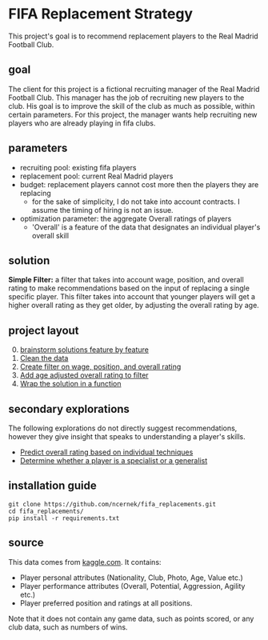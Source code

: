 # FIFA Replacement Strategy
This project's goal is to recommend replacement players to the Real Madrid Football Club.

## goal
The client for this project is a fictional recruiting manager of the Real Madrid Football Club. This manager has the job of recruiting new players to the club. His goal is to improve the skill of the club as much as possible, within certain parameters. For this project, the manager wants help recruiting new players who are already playing in fifa clubs. 

## parameters
* recruiting pool: existing fifa players
* replacement pool: current Real Madrid players
* budget: replacement players cannot cost more then the players they are replacing
    * for the sake of simplicity, I do not take into account contracts. I assume the timing of hiring is not an issue.
* optimization parameter: the aggregate Overall ratings of players
    * 'Overall' is a feature of the data that designates an individual player's overall skill
   
## solution
**Simple Filter:** a filter that takes into account wage, position, and overall rating to make recommendations based on the input of replacing a single specific player. This filter takes into account that younger players will get a higher overall rating as they get older, by adjusting the overall rating by age.

## project layout
0. [brainstorm solutions feature by feature](field_brainstorm.ipynb)
1. [Clean the data](clean.ipynb)
2. [Create filter on wage, position, and overall rating](filter_simple.ipynb)
3. [Add age adjusted overall rating to filter](filter_age_adjusted.ipynb)
4. [Wrap the solution in a function](scale_solution.ipynb)

## secondary explorations 
The following explorations do not directly suggest recommendations, however they give insight that speaks to understanding a player's skills.
* [Predict overall rating based on individual techniques](secondary_analyses/skill_prediction.ipynb)
* [Determine whether a player is a specialist or a generalist](secondary_analyses/rating_distribution.ipynb)


## installation guide
```
git clone https://github.com/ncernek/fifa_replacements.git
cd fifa_replacements/
pip install -r requirements.txt
```

## source
This data comes from [kaggle.com](https://www.kaggle.com/thec03u5/fifa-18-demo-player-dataset).
It contains:
* Player personal attributes (Nationality, Club, Photo, Age, Value etc.)
* Player performance attributes (Overall, Potential, Aggression, Agility etc.)
* Player preferred position and ratings at all positions.

Note that it does not contain any game data, such as points scored, or any club data,
such as numbers of wins.
